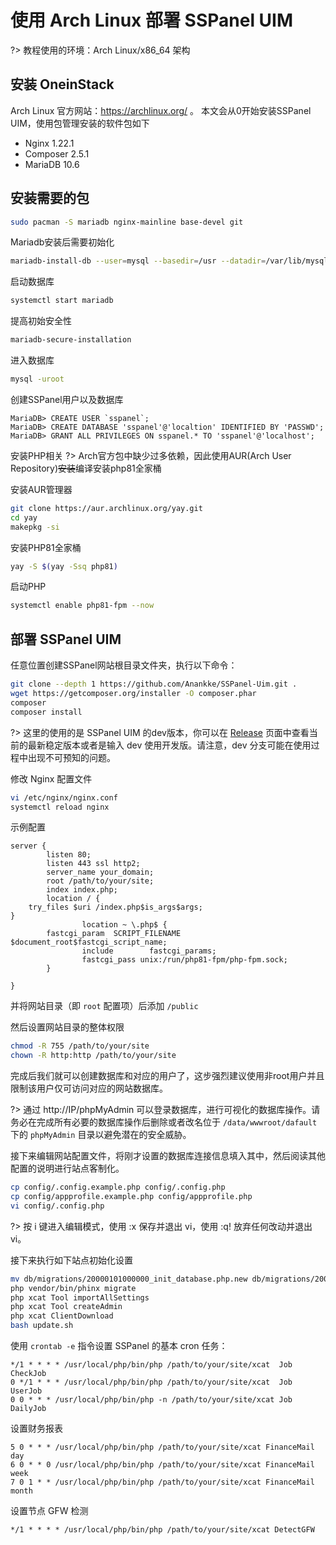  # 使用 Arch Linux 部署 SSPanel UIM

?> 教程使用的环境：Arch Linux/x86_64 架构

## 安装 OneinStack

Arch Linux 官方网站：https://archlinux.org/ 。
本文会从0开始安装SSPanel UIM，使用包管理安装的软件包如下

- Nginx 1.22.1
- Composer 2.5.1
- MariaDB 10.6

## 安装需要的包
```bash
sudo pacman -S mariadb nginx-mainline base-devel git
```
Mariadb安装后需要初始化
```bash
mariadb-install-db --user=mysql --basedir=/usr --datadir=/var/lib/mysql
```
启动数据库
```bash
systemctl start mariadb
```
提高初始安全性
```bash
mariadb-secure-installation
```
进入数据库
```bash
mysql -uroot
```
创建SSPanel用户以及数据库
```
MariaDB> CREATE USER `sspanel`;
MariaDB> CREATE DATABASE 'sspanel'@'localtion' IDENTIFIED BY 'PASSWD';
MariaDB> GRANT ALL PRIVILEGES ON sspanel.* TO 'sspanel'@'localhost';
```
安装PHP相关
?> Arch官方包中缺少过多依赖，因此使用AUR(Arch User Repository)~~安装~~编译安装php81全家桶

安装AUR管理器
```bash
git clone https://aur.archlinux.org/yay.git
cd yay
makepkg -si
```
安装PHP81全家桶
```bash
yay -S $(yay -Ssq php81)
```
启动PHP
```bash
systemctl enable php81-fpm --now
```
## 部署 SSPanel UIM

任意位置创建SSPanel网站根目录文件夹，执行以下命令：

```bash
git clone --depth 1 https://github.com/Anankke/SSPanel-Uim.git .
wget https://getcomposer.org/installer -O composer.phar
composer
composer install
```

?> 这里的使用的是 SSPanel UIM 的dev版本，你可以在 [Release](https://github.com/Anankke/SSPanel-Uim/releases) 页面中查看当前的最新稳定版本或者是输入 dev 使用开发版。请注意，dev 分支可能在使用过程中出现不可预知的问题。

修改 Nginx 配置文件

```bash
vi /etc/nginx/nginx.conf
systemctl reload nginx
```

示例配置
```
server {
        listen 80;
        listen 443 ssl http2;
        server_name your_domain;
        root /path/to/your/site;
        index index.php;
        location / {
    try_files $uri /index.php$is_args$args;
}
                location ~ \.php$ {
        fastcgi_param  SCRIPT_FILENAME $document_root$fastcgi_script_name;
                include        fastcgi_params;
                fastcgi_pass unix:/run/php81-fpm/php-fpm.sock;
        }

}
```
并将网站目录（即 `root` 配置项）后添加 `/public`

然后设置网站目录的整体权限

```bash
chmod -R 755 /path/to/your/site
chown -R http:http /path/to/your/site
```

完成后我们就可以创建数据库和对应的用户了，这步强烈建议使用非root用户并且限制该用户仅可访问对应的网站数据库。

?> 通过 http://IP/phpMyAdmin 可以登录数据库，进行可视化的数据库操作。请务必在完成所有必要的数据库操作后删除或者改名位于 `/data/wwwroot/dafault` 下的 `phpMyAdmin` 目录以避免潜在的安全威胁。

接下来编辑网站配置文件，将刚才设置的数据库连接信息填入其中，然后阅读其他配置的说明进行站点客制化。

```bash
cp config/.config.example.php config/.config.php
cp config/appprofile.example.php config/appprofile.php
vi config/.config.php
```

?> 按 i 键进入编辑模式，使用 :x 保存并退出 vi，使用 :q! 放弃任何改动并退出 vi。

接下来执行如下站点初始化设置

```bash
mv db/migrations/20000101000000_init_database.php.new db/migrations/20000101000000_init_database.php
php vendor/bin/phinx migrate
php xcat Tool importAllSettings
php xcat Tool createAdmin
php xcat ClientDownload
bash update.sh
```

使用 `crontab -e` 指令设置 SSPanel 的基本 cron 任务：

```
*/1 * * * * /usr/local/php/bin/php /path/to/your/site/xcat  Job CheckJob
0 */1 * * * /usr/local/php/bin/php /path/to/your/site/xcat  Job UserJob
0 0 * * * /usr/local/php/bin/php -n /path/to/your/site/xcat Job DailyJob
```

设置财务报表

```
5 0 * * * /usr/local/php/bin/php /path/to/your/site/xcat FinanceMail day 
6 0 * * 0 /usr/local/php/bin/php /path/to/your/site/xcat FinanceMail week
7 0 1 * * /usr/local/php/bin/php /path/to/your/site/xcat FinanceMail month
```

设置节点 GFW 检测

```
*/1 * * * * /usr/local/php/bin/php /path/to/your/site/xcat DetectGFW
```
